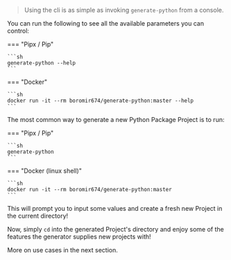 
> Using the cli is as simple as invoking `generate-python` from a console.

You can run the following to see all the available parameters you can control:


=== "Pipx / Pip"

    ```sh
    generate-python --help
    ```

=== "Docker"

    ```sh
    docker run -it --rm boromir674/generate-python:master --help
    ```

The most common way to generate a new Python Package Project is to run:


=== "Pipx / Pip"
    
    ```sh
    generate-python
    ```

=== "Docker (linux shell)"

    ```sh
    docker run -it --rm boromir674/generate-python:master
    ```

This will prompt you to input some values and create a fresh new Project in the current directory!

Now, simply `cd` into the generated Project's directory and enjoy some of the features the generator supplies new projects with!

More on use cases in the next section.

